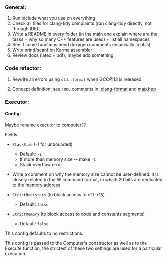### General:

1. Run include what you use on everything
2. Check all files for clang-tidy complaints (run clang-tidy directly, not through IDE)
3. Write a README in every folder (in the main one explain where are the tasks + 
   why so many C++ features are used) + list all namespaces
4. See if some functions need doxygen comments (especially in utils)
5. Write printf/scanf on Karma assembler
6. Review docs (latex + pdf), maybe add something

### Code refactor:

1. Rewrite all errors using `std::format` when GCC@13 is released

2. Concept definition: see `TODO` comments in [.clang-format](.clang-format)
   and [map.hpp](include/utils/map.hpp)

### Executor:

#### Config:

Maybe rename executor to computer??

Fields:

* `StackSize` (-1 for unbounded)
  * Default: `-1`
  * If more than memory size -- make `-1`
  * Stack overflow error

* Write a comment on why the memory size cannot be user-defined:
  it is closely related to the `RM` command format, in which 20
  bits are dedicated to the memory address

* `StrictRegisters` (to block access to `r13`-`r15`)
  * Default: `false`

* `StrictMemory` (to block access to code and constants segments)
  * Default: `false`

This config defaults to no restrictions.

This config is passed to the Computer's constructor
as well as to the Execute function, the strictest of these two
settings are used for a particular execution.
